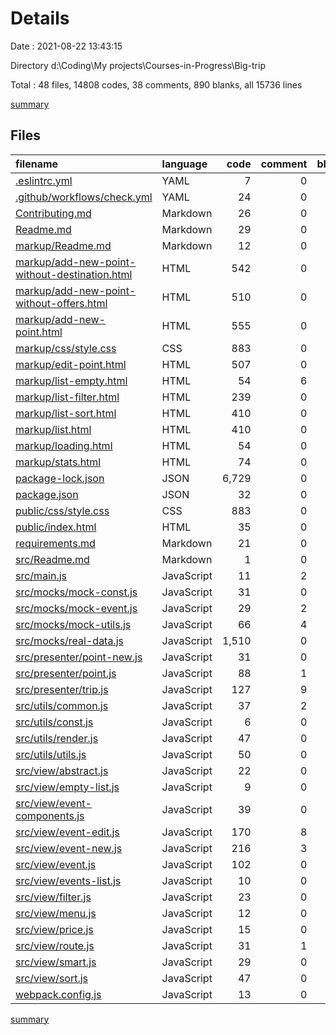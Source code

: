 # Details

Date : 2021-08-22 13:43:15

Directory d:\Coding\My projects\Courses-in-Progress\Big-trip

Total : 48 files,  14808 codes, 38 comments, 890 blanks, all 15736 lines

[summary](results.md)

## Files
| filename | language | code | comment | blank | total |
| :--- | :--- | ---: | ---: | ---: | ---: |
| [.eslintrc.yml](/.eslintrc.yml) | YAML | 7 | 0 | 3 | 10 |
| [.github/workflows/check.yml](/.github/workflows/check.yml) | YAML | 24 | 0 | 5 | 29 |
| [Contributing.md](/Contributing.md) | Markdown | 26 | 0 | 17 | 43 |
| [Readme.md](/Readme.md) | Markdown | 29 | 0 | 24 | 53 |
| [markup/Readme.md](/markup/Readme.md) | Markdown | 12 | 0 | 2 | 14 |
| [markup/add-new-point-without-destination.html](/markup/add-new-point-without-destination.html) | HTML | 542 | 0 | 49 | 591 |
| [markup/add-new-point-without-offers.html](/markup/add-new-point-without-offers.html) | HTML | 510 | 0 | 46 | 556 |
| [markup/add-new-point.html](/markup/add-new-point.html) | HTML | 555 | 0 | 51 | 606 |
| [markup/css/style.css](/markup/css/style.css) | CSS | 883 | 0 | 98 | 981 |
| [markup/edit-point.html](/markup/edit-point.html) | HTML | 507 | 0 | 49 | 556 |
| [markup/list-empty.html](/markup/list-empty.html) | HTML | 54 | 6 | 13 | 73 |
| [markup/list-filter.html](/markup/list-filter.html) | HTML | 239 | 0 | 23 | 262 |
| [markup/list-sort.html](/markup/list-sort.html) | HTML | 410 | 0 | 28 | 438 |
| [markup/list.html](/markup/list.html) | HTML | 410 | 0 | 28 | 438 |
| [markup/loading.html](/markup/loading.html) | HTML | 54 | 0 | 12 | 66 |
| [markup/stats.html](/markup/stats.html) | HTML | 74 | 0 | 18 | 92 |
| [package-lock.json](/package-lock.json) | JSON | 6,729 | 0 | 1 | 6,730 |
| [package.json](/package.json) | JSON | 32 | 0 | 1 | 33 |
| [public/css/style.css](/public/css/style.css) | CSS | 883 | 0 | 98 | 981 |
| [public/index.html](/public/index.html) | HTML | 35 | 0 | 8 | 43 |
| [requirements.md](/requirements.md) | Markdown | 21 | 0 | 7 | 28 |
| [src/Readme.md](/src/Readme.md) | Markdown | 1 | 0 | 1 | 2 |
| [src/main.js](/src/main.js) | JavaScript | 11 | 2 | 5 | 18 |
| [src/mocks/mock-const.js](/src/mocks/mock-const.js) | JavaScript | 31 | 0 | 5 | 36 |
| [src/mocks/mock-event.js](/src/mocks/mock-event.js) | JavaScript | 29 | 2 | 5 | 36 |
| [src/mocks/mock-utils.js](/src/mocks/mock-utils.js) | JavaScript | 66 | 4 | 20 | 90 |
| [src/mocks/real-data.js](/src/mocks/real-data.js) | JavaScript | 1,510 | 0 | 4 | 1,514 |
| [src/presenter/point-new.js](/src/presenter/point-new.js) | JavaScript | 31 | 0 | 12 | 43 |
| [src/presenter/point.js](/src/presenter/point.js) | JavaScript | 88 | 1 | 20 | 109 |
| [src/presenter/trip.js](/src/presenter/trip.js) | JavaScript | 127 | 9 | 26 | 162 |
| [src/utils/common.js](/src/utils/common.js) | JavaScript | 37 | 2 | 18 | 57 |
| [src/utils/const.js](/src/utils/const.js) | JavaScript | 6 | 0 | 2 | 8 |
| [src/utils/render.js](/src/utils/render.js) | JavaScript | 47 | 0 | 14 | 61 |
| [src/utils/utils.js](/src/utils/utils.js) | JavaScript | 50 | 0 | 19 | 69 |
| [src/view/abstract.js](/src/view/abstract.js) | JavaScript | 22 | 0 | 7 | 29 |
| [src/view/empty-list.js](/src/view/empty-list.js) | JavaScript | 9 | 0 | 3 | 12 |
| [src/view/event-components.js](/src/view/event-components.js) | JavaScript | 39 | 0 | 11 | 50 |
| [src/view/event-edit.js](/src/view/event-edit.js) | JavaScript | 170 | 8 | 34 | 212 |
| [src/view/event-new.js](/src/view/event-new.js) | JavaScript | 216 | 3 | 37 | 256 |
| [src/view/event.js](/src/view/event.js) | JavaScript | 102 | 0 | 18 | 120 |
| [src/view/events-list.js](/src/view/events-list.js) | JavaScript | 10 | 0 | 4 | 14 |
| [src/view/filter.js](/src/view/filter.js) | JavaScript | 23 | 0 | 5 | 28 |
| [src/view/menu.js](/src/view/menu.js) | JavaScript | 12 | 0 | 3 | 15 |
| [src/view/price.js](/src/view/price.js) | JavaScript | 15 | 0 | 4 | 19 |
| [src/view/route.js](/src/view/route.js) | JavaScript | 31 | 1 | 9 | 41 |
| [src/view/smart.js](/src/view/smart.js) | JavaScript | 29 | 0 | 10 | 39 |
| [src/view/sort.js](/src/view/sort.js) | JavaScript | 47 | 0 | 11 | 58 |
| [webpack.config.js](/webpack.config.js) | JavaScript | 13 | 0 | 2 | 15 |

[summary](results.md)